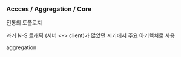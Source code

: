 ### Accces / Aggregation / Core

전통의 토폴로지

과거 N-S 트래픽 (서버 <-> client)가 많았던 시기에서 주요 아키텍처로 사용


aggregation